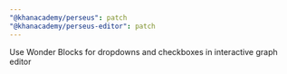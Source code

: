 ```yaml
---
"@khanacademy/perseus": patch
"@khanacademy/perseus-editor": patch
---
```


Use Wonder Blocks for dropdowns and checkboxes in interactive graph editor
